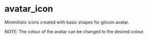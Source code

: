 # avatar_icon

Minimilistic icons created with basic shapes for gitcoin avatar.

NOTE: The colour of the avatar can be changed to the desired colour.
